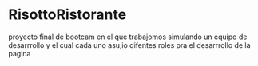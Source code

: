 # RisottoRistorante
proyecto final de bootcam  en el que trabajomos simulando un equipo de desarrrollo y el cual cada uno asu,io difentes roles pra el desarrrollo de la pagina
